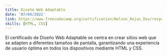 ```yaml
---
title: Diseño Web Adaptable
date: '07/04/2022'
link: https://www.freecodecamp.org/certification/Nelson_Rojas_Dev/responsive-web-design
skills: [HTML, CSS]
---
```


El certificado de Diseño Web Adaptable se centra en crear sitios web que se adapten a diferentes tamaños de pantalla, garantizando una experiencia de usuario óptima en todos los dispositivos mediante HTML y CSS.